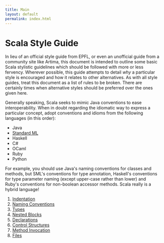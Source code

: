 ```yaml
---
title: Main
layout: default
permalink: index.html
---
```


# Scala Style Guide

In lieu of an official style guide from EPFL, or even an unofficial guide from
a community site like Artima, this document is intended to outline some basic
Scala stylistic guidelines which should be followed with more or less fervency.
Wherever possible, this guide attempts to detail *why* a particular style is
encouraged and how it relates to other alternatives. As with all style guides,
treat this document as a list of rules to be broken. There are certainly times
when alternative styles should be preferred over the ones given here.

Generally speaking, Scala seeks to mimic Java conventions to ease interoperability.
When in doubt regarding the idiomatic way to express a particular concept, adopt
conventions and idioms from the following languages (in this order):

* Java
* [Standard ML][]
* Haskell
* C#
* OCaml
* Ruby
* Python

For example, you should use Java's naming conventions for classes and methods,
but SML's conventions for type annotation, Haskell's conventions for type
parameter naming (except upper-case rather than lower) and Ruby's conventions for
non-boolean accessor methods.  Scala really is a hybrid language!

 1. [Indentation](chapters/Indentation.html)
 1. [Naming Conventions](chapters/Naming_Conventions.html)
 1. [Types](chapters/Types.html)
 1. [Nested Blocks](chapters/Nested_Blocks.html)
 1. [Declarations](chapters/Declarations.html)
 1. [Control Structures](chapters/Control_Structures.html)
 1. [Method Invocation](chapters/Method_Invocation.html)
 1. [Files](chapters/Files.html)

[Standard ML]: http://en.wikipedia.org/wiki/Standard_ML "Standard ML"

